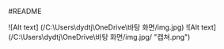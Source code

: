 #README

![Alt text] (/C:\Users\dydtj\OneDrive\바탕 화면/img.jpg)
![Alt text] (/C:\Users\dydtj\OneDrive\바탕 화면/img.jpg/ "캡쳐.png")